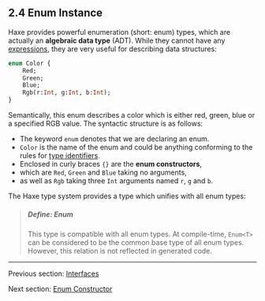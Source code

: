 ## 2.4 Enum Instance

Haxe provides powerful enumeration (short: enum) types, which are actually an **algebraic data type** (ADT). While they cannot have any [expressions](expression.md), they are very useful for describing data structures:

```haxe
enum Color {
	Red;
	Green;
	Blue;
	Rgb(r:Int, g:Int, b:Int);
}
```
Semantically, this enum describes a color which is either red, green, blue or a specified RGB value. The syntactic structure is as follows:


* The keyword `enum` denotes that we are declaring an enum.
* `Color` is the name of the enum and could be anything conforming to the rules for [type identifiers](dictionary.md#identifier).
* Enclosed in curly braces `{}` are the **enum constructors**,
* which are `Red`, `Green` and `Blue` taking no arguments,
* as well as `Rgb` taking three `Int` arguments named `r`, `g` and `b`.


The Haxe type system provides a type which unifies with all enum types:

> ##### Define: Enum
>
> This type is compatible with all enum types. At compile-time, `Enum<T>` can be considered to be the common base type of all enum types. However, this relation is not reflected in generated code.

---

Previous section: [Interfaces](types-interfaces.md)

Next section: [Enum Constructor](types-enum-constructor.md)